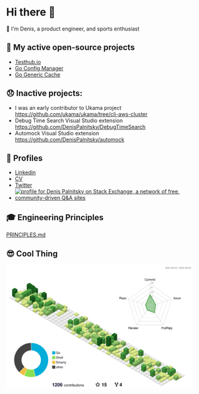 # Hi there 👋

🔭 I'm Denis, a product engineer, and sports enthusiast


## 🤔 My active open-source projects

- [Testhub.io](https://github.com/testhub-io/testhub)
- [Go Config Manager](https://github.com/num30/config)
- [Go Generic Cache](https://github.com/num30/go-cache)

## 😞 Inactive projects:
  - I was an early contributor to Ukama project https://github.com/ukama/ukama/tree/cli-aws-cluster
  - Debug Time Search Visual Studio extension https://github.com/DenisPalnitsky/DebugTimeSearch
  - Automock Visual Studio extension https://github.com/DenisPalnitsky/automock 

## 📱 Profiles 
- [Linkedin](https://www.linkedin.com/in/denis-palnitsky/) 
- [CV](https://docs.google.com/document/d/e/2PACX-1vRYL5Si8vWz85AGPAMye8JKy71Ob3AYxMz-dxl0S_BLQWQMqbRnIouQYN8IfOH9Lae3vt3dn6YeO79g/pub)
- [Twitter](https://twitter.com/Number30)
- <a href="https://stackexchange.com/users/85406"><img src="https://stackexchange.com/users/flair/85406.png" width="208" height="58" alt="profile for Denis Palnitsky on Stack Exchange, a network of free, community-driven Q&amp;A sites" title="profile for Denis Palnitsky on Stack Exchange, a network of free, community-driven Q&amp;A sites"></a> 

## :mortar_board: Engineering Principles
[PRINCIPLES.md](https://github.com/DenisPalnitsky/DenisPalnitsky/blob/main/PRINCIPLES.md)

## 😎 Cool Thing
![](./profile-3d-contrib/profile-green-animate.svg)
